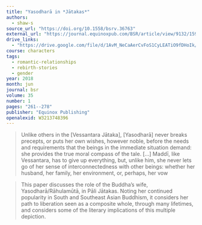 ```yaml
---
title: "Yasodharā in *Jātakas*"
authors:
  - shaw-s
source_url: "https://doi.org/10.1558/bsrv.36763"
external_url: "https://journal.equinoxpub.com/BSR/article/view/9132/15955"
drive_links:
  - "https://drive.google.com/file/d/1AvM_NeCaAerCvFoS1CyLEATiO9fDHoIk/view?usp=drivesdk"
course: characters
tags:
  - romantic-relationships
  - rebirth-stories
  - gender
year: 2018
month: jun
journal: bsr
volume: 35
number: 1
pages: "261--278"
publisher: "Equinox Publishing"
openalexid: W3213748396
---
```


> Unlike others in the [Vessantara Jātaka], [Yasodharā] never breaks precepts, or puts her own wishes, however noble, before the needs and requirements that the beings in the immediate situation demand: she provides the true moral compass of the tale. [...]
Maddī, like Vessantara, has to give up everything, but, unlike him, she never lets go of her sense of interconnectedness with other beings: whether her husband, her family, her environment, or, perhaps, her vow

> This paper discusses the role of the Buddha’s wife, Yasodharā/Rāhulamūtā, in Pāli Jātakas.
> Noting her continued popularity in South and Southeast Asian Buddhism, it considers her path to liberation seen as a composite whole, through many lifetimes, and considers some of the literary implications of this multiple depiction.
